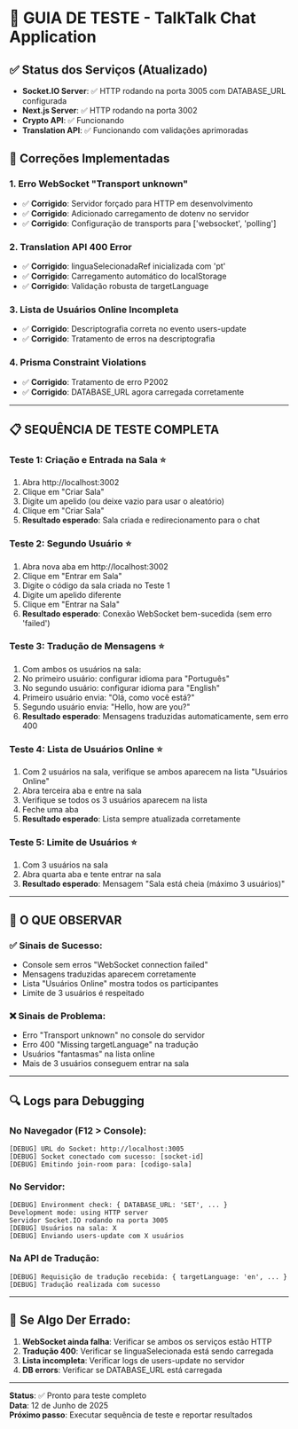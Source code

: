 # 🧪 GUIA DE TESTE - TalkTalk Chat Application

## ✅ Status dos Serviços (Atualizado)

- **Socket.IO Server**: ✅ HTTP rodando na porta 3005 com DATABASE_URL configurada
- **Next.js Server**: ✅ HTTP rodando na porta 3002  
- **Crypto API**: ✅ Funcionando
- **Translation API**: ✅ Funcionando com validações aprimoradas

## 🔧 Correções Implementadas

### 1. **Erro WebSocket "Transport unknown"**
- ✅ **Corrigido**: Servidor forçado para HTTP em desenvolvimento
- ✅ **Corrigido**: Adicionado carregamento de dotenv no servidor
- ✅ **Corrigido**: Configuração de transports para ['websocket', 'polling']

### 2. **Translation API 400 Error**
- ✅ **Corrigido**: linguaSelecionadaRef inicializada com 'pt'
- ✅ **Corrigido**: Carregamento automático do localStorage
- ✅ **Corrigido**: Validação robusta de targetLanguage

### 3. **Lista de Usuários Online Incompleta**
- ✅ **Corrigido**: Descriptografia correta no evento users-update
- ✅ **Corrigido**: Tratamento de erros na descriptografia

### 4. **Prisma Constraint Violations**
- ✅ **Corrigido**: Tratamento de erro P2002
- ✅ **Corrigido**: DATABASE_URL agora carregada corretamente

---

## 📋 SEQUÊNCIA DE TESTE COMPLETA

### **Teste 1: Criação e Entrada na Sala** ⭐
1. Abra http://localhost:3002
2. Clique em "Criar Sala"
3. Digite um apelido (ou deixe vazio para usar o aleatório)
4. Clique em "Criar Sala"
5. **Resultado esperado**: Sala criada e redirecionamento para o chat

### **Teste 2: Segundo Usuário** ⭐
1. Abra nova aba em http://localhost:3002
2. Clique em "Entrar em Sala"
3. Digite o código da sala criada no Teste 1
4. Digite um apelido diferente
5. Clique em "Entrar na Sala"
6. **Resultado esperado**: Conexão WebSocket bem-sucedida (sem erro 'failed')

### **Teste 3: Tradução de Mensagens** ⭐
1. Com ambos os usuários na sala:
2. No primeiro usuário: configurar idioma para "Português"
3. No segundo usuário: configurar idioma para "English"
4. Primeiro usuário envia: "Olá, como você está?"
5. Segundo usuário envia: "Hello, how are you?"
6. **Resultado esperado**: Mensagens traduzidas automaticamente, sem erro 400

### **Teste 4: Lista de Usuários Online** ⭐
1. Com 2 usuários na sala, verifique se ambos aparecem na lista "Usuários Online"
2. Abra terceira aba e entre na sala
3. Verifique se todos os 3 usuários aparecem na lista
4. Feche uma aba
5. **Resultado esperado**: Lista sempre atualizada corretamente

### **Teste 5: Limite de Usuários** ⭐
1. Com 3 usuários na sala
2. Abra quarta aba e tente entrar na sala
3. **Resultado esperado**: Mensagem "Sala está cheia (máximo 3 usuários)"

---

## 🐛 O QUE OBSERVAR

### ✅ **Sinais de Sucesso:**
- Console sem erros "WebSocket connection failed"
- Mensagens traduzidas aparecem corretamente
- Lista "Usuários Online" mostra todos os participantes
- Limite de 3 usuários é respeitado

### ❌ **Sinais de Problema:**
- Erro "Transport unknown" no console do servidor
- Erro 400 "Missing targetLanguage" na tradução
- Usuários "fantasmas" na lista online
- Mais de 3 usuários conseguem entrar na sala

---

## 🔍 **Logs para Debugging**

### **No Navegador (F12 > Console):**
```
[DEBUG] URL do Socket: http://localhost:3005
[DEBUG] Socket conectado com sucesso: [socket-id]
[DEBUG] Emitindo join-room para: [codigo-sala]
```

### **No Servidor:**
```
[DEBUG] Environment check: { DATABASE_URL: 'SET', ... }
Development mode: using HTTP server
Servidor Socket.IO rodando na porta 3005
[DEBUG] Usuários na sala: X
[DEBUG] Enviando users-update com X usuários
```

### **Na API de Tradução:**
```
[DEBUG] Requisição de tradução recebida: { targetLanguage: 'en', ... }
[DEBUG] Tradução realizada com sucesso
```

---

## 🚨 **Se Algo Der Errado:**

1. **WebSocket ainda falha**: Verificar se ambos os serviços estão HTTP
2. **Tradução 400**: Verificar se linguaSelecionada está sendo carregada
3. **Lista incompleta**: Verificar logs de users-update no servidor
4. **DB errors**: Verificar se DATABASE_URL está carregada

---

**Status**: ✅ Pronto para teste completo  
**Data**: 12 de Junho de 2025  
**Próximo passo**: Executar sequência de teste e reportar resultados
